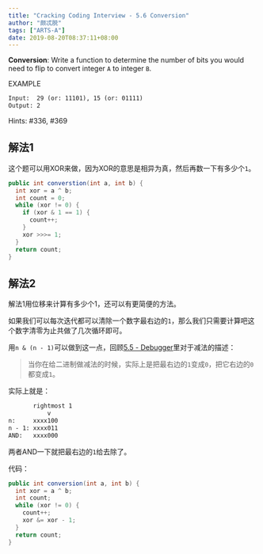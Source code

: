 ```yaml
---
title: "Cracking Coding Interview - 5.6 Conversion"
author: "颇忒脱"
tags: ["ARTS-A"]
date: 2019-08-20T08:37:11+08:00
---
```


<!--more-->

**Conversion**: Write a function to determine the number of bits you would need to flip to convert integer `A` to integer `B`.

EXAMPLE

```txt
Input:  29 (or: 11101), 15 (or: 01111)
Output: 2
```

Hints: #336, #369

## 解法1

这个题可以用XOR来做，因为XOR的意思是相异为真，然后再数一下有多少个`1`。

```java
public int converstion(int a, int b) {
  int xor = a ^ b;
  int count = 0;
  while (xor != 0) {
    if (xor & 1 == 1) {
      count++;
    }
    xor >>>= 1;
  }
  return count;
}
```

## 解法2

解法1用位移来计算有多少个1，还可以有更简便的方法。

如果我们可以每次迭代都可以清除一个数字最右边的`1`，那么我们只需要计算吧这个数字清零为止共做了几次循环即可。

用`n & (n - 1)`可以做到这一点，回顾[5.5 - Debugger](../5.5-debugger)里对于减法的描述：

> 当你在给二进制做减法的时候，实际上是把最右边的`1`变成`0`，把它右边的`0`都变成`1`。

实际上就是：

```txt
       rightmost 1
           v
n:     xxxx100
n - 1: xxxx011
AND:   xxxx000
```

两者AND一下就把最右边的`1`给去除了。

代码：

```java
public int conversion(int a, int b) {
  int xor = a ^ b;
  int count;
  while (xor != 0) {
    count++;
    xor &= xor - 1;
  }
  return count;
}
```

